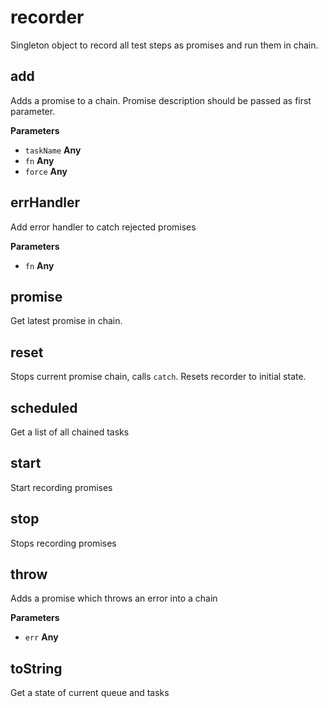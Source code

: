 # recorder

Singleton object to record all test steps as promises and run them in chain.

## add

Adds a promise to a chain.
Promise description should be passed as first parameter.

**Parameters**

-   `taskName` **Any** 
-   `fn` **Any** 
-   `force` **Any** 

## errHandler

Add error handler to catch rejected promises

**Parameters**

-   `fn` **Any** 

## promise

Get latest promise in chain.

## reset

Stops current promise chain, calls `catch`.
Resets recorder to initial state.

## scheduled

Get a list of all chained tasks

## start

Start recording promises

## stop

Stops recording promises

## throw

Adds a promise which throws an error into a chain

**Parameters**

-   `err` **Any** 

## toString

Get a state of current queue and tasks
